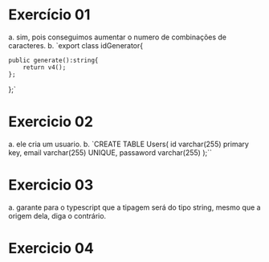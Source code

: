 # Exercício 01

a. sim, pois conseguimos aumentar o numero de combinações de caracteres.
b. 
`export class idGenerator{

    public generate():string{
        return v4();
    };
};`

# Exercicio 02

a. ele cria um usuario.
b. `CREATE TABLE Users(
	id varchar(255) primary key,
    email varchar(255) UNIQUE,
    passaword varchar(255)
);``

# Exercicio 03

a. garante para o typescript que a tipagem será do tipo string, mesmo que a origem dela, diga o contrário.


# Exercicio 04


